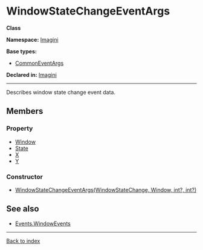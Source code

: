 # WindowStateChangeEventArgs

**Class**

**Namespace:** [Imagini](Imagini.md)

**Base types:**

* [CommonEventArgs](Imagini.CommonEventArgs.md)


**Declared in:** [Imagini](Imagini.md)

------



Describes window state change event data.


## Members

### Property
* [Window](Imagini.WindowStateChangeEventArgs.Window.md)
* [State](Imagini.WindowStateChangeEventArgs.State.md)
* [X](Imagini.WindowStateChangeEventArgs.X.md)
* [Y](Imagini.WindowStateChangeEventArgs.Y.md)

### Constructor
* [WindowStateChangeEventArgs(WindowStateChange, Window, int?, int?)](Imagini.WindowStateChangeEventArgs.WindowStateChangeEventArgs(WindowStateChange,Window,int?,int?).md)

## See also
* [Events.WindowEvents](#.md)

------

[Back to index](index.md)